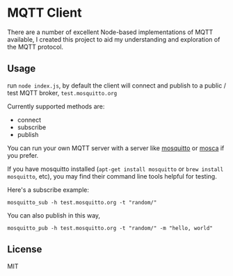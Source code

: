 MQTT Client
=================

There are a number of excellent Node-based implementations of MQTT available, I created this project to aid my understanding and exploration of the MQTT protocol. 

## Usage

run `node index.js`, by default the client will connect and publish to a public / test MQTT broker, `test.mosquitto.org`

Currently supported methods are:

* connect
* subscribe
* publish

You can run your own MQTT server with a server like [mosquitto](http://mosquitto.org/) or [mosca](https://github.com/mcollina/mosca) if you prefer.

If you have mosquitto installed (`apt-get install mosquitto` or `brew install mosquitto`, etc), you may find their command line tools helpful for testing.

Here's a subscribe example:
	
	mosquitto_sub -h test.mosquitto.org -t "random/"

You can also publish in this way,

	mosquitto_pub -h test.mosquitto.org -t "random/" -m "hello, world"
 
## License

MIT
